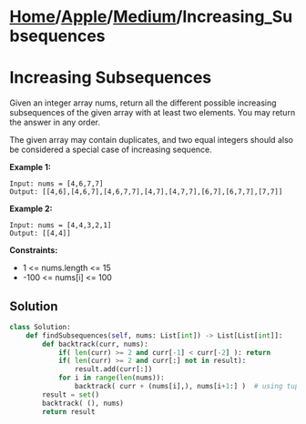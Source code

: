 # [Home](./../..)/[Apple](./..)/[Medium](./)/Increasing_Subsequences
<h1>Increasing Subsequences</h1>

<p>
Given an integer array nums, return all the different possible increasing subsequences of the given array with at least two elements. You may return the answer in any order.
</p>
<p>
The given array may contain duplicates, and two equal integers should also be considered a special case of increasing sequence.
</p>

<b>Example 1:</b>

    Input: nums = [4,6,7,7]
    Output: [[4,6],[4,6,7],[4,6,7,7],[4,7],[4,7,7],[6,7],[6,7,7],[7,7]]
    
<b>Example 2:</b>

    Input: nums = [4,4,3,2,1]
    Output: [[4,4]]

<b>Constraints:</b>

- 1 <= nums.length <= 15
- -100 <= nums[i] <= 100

<h2>Solution</h2>

```python
class Solution:
    def findSubsequences(self, nums: List[int]) -> List[List[int]]:
        def backtrack(curr, nums):
            if( len(curr) >= 2 and curr[-1] < curr[-2] ): return
            if( len(curr) >= 2 and curr[:] not in result):
                result.add(curr[:])
            for i in range(len(nums)):
                backtrack( curr + (nums[i],), nums[i+1:] )  # using tuples for curr instead of list
        result = set()
        backtrack( (), nums)
        return result
```
